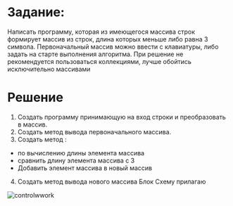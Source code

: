 # **Задание:**
Написать программу, которая из имеющегося массива строк формирует массив из строк, длина которых меньше либо равна 3 символа. Первоначальный массив можно ввести с клавиатуры, либо задать на старте выполнения алгоритма. При решение не рекомендуется пользоваться коллекциями, лучше обойтись исключительно массивами

# **Решение**
1. Создать программу принимающую на вход строки и преобразовать в массив.
2. Создать метод вывода первоначального массива.
3. Создать метод : 
* по вычислению длины элемента массива
* сравнить длину элемента массива с 3
* Добавить элемент массива в новый массив
4. Создать метод вывода нового массива
Блок Схему прилагаю

![controlwwork](https://user-images.githubusercontent.com/116369407/209476571-c3b027f9-d117-4eea-9a03-8f094b42f2a5.jpg)
